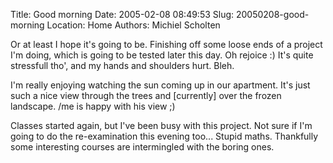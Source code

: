 Title: Good morning
Date: 2005-02-08 08:49:53
Slug: 20050208-good-morning
Location: Home
Authors: Michiel Scholten

<p>Or at least I hope it's going to be. Finishing off some loose ends of a project I'm doing, which is going to be tested later this day. Oh rejoice :) It's quite stressfull tho', and my hands and shoulders hurt. Bleh.</p>

<p>I'm really enjoying watching the sun coming up in our apartment. It's just such a nice view through the trees and [currently] over the frozen landscape. /me is happy with his view ;)</p>

<p>Classes started again, but I've been busy with this project. Not sure if I'm going to do the re-examination this evening too... Stupid maths. Thankfully some interesting courses are intermingled with the boring ones.</p>